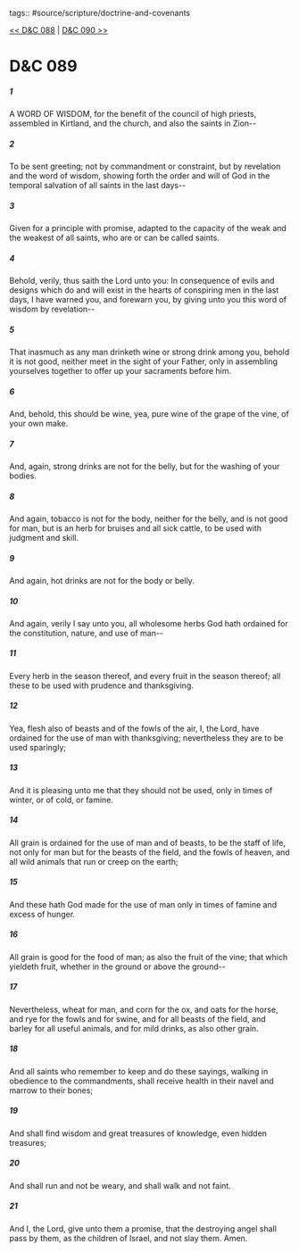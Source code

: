 tags:: #source/scripture/doctrine-and-covenants

[<< D&C 088](source/scripture/doctrine-and-covenants/D&C_088.md) | [D&C 090 >>](source/scripture/doctrine-and-covenants/D&C_090.md)

# D&C 089

##### 1

A WORD OF WISDOM, for the benefit of the council of high priests, assembled in Kirtland, and the church, and also the saints in Zion--

##### 2

To be sent greeting; not by commandment or constraint, but by revelation and the word of wisdom, showing forth the order and will of God in the temporal salvation of all saints in the last days--

##### 3

Given for a principle with promise, adapted to the capacity of the weak and the weakest of all saints, who are or can be called saints.

##### 4

Behold, verily, thus saith the Lord unto you: In consequence of evils and designs which do and will exist in the hearts of conspiring men in the last days, I have warned you, and forewarn you, by giving unto you this word of wisdom by revelation--

##### 5

That inasmuch as any man drinketh wine or strong drink among you, behold it is not good, neither meet in the sight of your Father, only in assembling yourselves together to offer up your sacraments before him.

##### 6

And, behold, this should be wine, yea, pure wine of the grape of the vine, of your own make.

##### 7

And, again, strong drinks are not for the belly, but for the washing of your bodies.

##### 8

And again, tobacco is not for the body, neither for the belly, and is not good for man, but is an herb for bruises and all sick cattle, to be used with judgment and skill.

##### 9

And again, hot drinks are not for the body or belly.

##### 10

And again, verily I say unto you, all wholesome herbs God hath ordained for the constitution, nature, and use of man--

##### 11

Every herb in the season thereof, and every fruit in the season thereof; all these to be used with prudence and thanksgiving.

##### 12

Yea, flesh also of beasts and of the fowls of the air, I, the Lord, have ordained for the use of man with thanksgiving; nevertheless they are to be used sparingly;

##### 13

And it is pleasing unto me that they should not be used, only in times of winter, or of cold, or famine.

##### 14

All grain is ordained for the use of man and of beasts, to be the staff of life, not only for man but for the beasts of the field, and the fowls of heaven, and all wild animals that run or creep on the earth;

##### 15

And these hath God made for the use of man only in times of famine and excess of hunger.

##### 16

All grain is good for the food of man; as also the fruit of the vine; that which yieldeth fruit, whether in the ground or above the ground--

##### 17

Nevertheless, wheat for man, and corn for the ox, and oats for the horse, and rye for the fowls and for swine, and for all beasts of the field, and barley for all useful animals, and for mild drinks, as also other grain.

##### 18

And all saints who remember to keep and do these sayings, walking in obedience to the commandments, shall receive health in their navel and marrow to their bones;

##### 19

And shall find wisdom and great treasures of knowledge, even hidden treasures;

##### 20

And shall run and not be weary, and shall walk and not faint.

##### 21

And I, the Lord, give unto them a promise, that the destroying angel shall pass by them, as the children of Israel, and not slay them. Amen.
